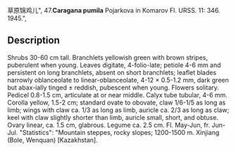 草原锦鸡儿",
47.**Caragana pumila** Pojarkova in Komarov Fl. URSS. 11: 346. 1945.",

## Description
Shrubs 30-60 cm tall. Branchlets yellowish green with brown stripes, puberulent when young. Leaves digitate, 4-folio-late; petiole 4-6 mm and persistent on long branchlets, absent on short branchlets; leaflet blades narrowly oblanceolate to linear-oblanceolate, 4-12 × 0.5-1.2 mm, dark green but abax-ially tinged ± reddish, pubescent when young. Flowers solitary. Pedicel 0.8-1.5 cm, articulate at or near middle. Calyx tube tubular, 4-6 mm. Corolla yellow, 1.5-2 cm; standard ovate to obovate, claw 1/6-1/5 as long as limb; wings with claw ca. 1/3 as long as limb, auricle ca. 2/3 as long as claw; keel with claw slightly shorter than limb, auricle small, short, and obtuse. Ovary linear, ca. 1.5 cm, glabrous. Legume ca. 2.5 cm. Fl. May-Jun, fr. Jun-Jul.
  "Statistics": "Mountain steppes, rocky slopes; 1200-1500 m. Xinjiang (Bole, Wenquan) [Kazakhstan].

